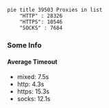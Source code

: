 
```mermaid
pie title 39503 Proxies in list
    "HTTP" : 28326
    "HTTPS": 10546
    "SOCKS" : 7684
```

### Some Info
#### Average Timeout

- mixed: 7.5s
- http: 4.3s
- https: 15.3s
- socks: 12.1s